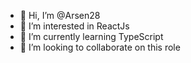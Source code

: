 - 👋 Hi, I’m @Arsen28
- 👀 I’m interested in ReactJs
- 🌱 I’m currently learning TypeScript
- 💞️ I’m looking to collaborate on this role

<!---
Arsen28/Arsen28 is a ✨ special ✨ repository because its `README.md` (this file) appears on your GitHub profile.
You can click the Preview link to take a look at your changes.
--->

